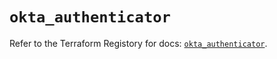 # `okta_authenticator`

Refer to the Terraform Registory for docs: [`okta_authenticator`](https://registry.terraform.io/providers/okta/okta/4.3.0/docs/resources/authenticator).
